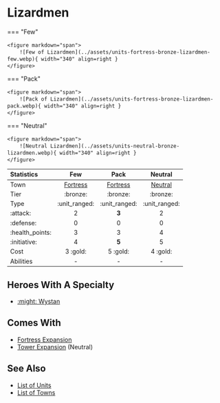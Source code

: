 # Lizardmen

=== "Few"

    <figure markdown="span">
        ![Few of Lizardmen](../assets/units-fortress-bronze-lizardmen-few.webp){ width="340" align=right }
    </figure>

=== "Pack"

    <figure markdown="span">
        ![Pack of Lizardmen](../assets/units-fortress-bronze-lizardmen-pack.webp){ width="340" align=right }
    </figure>

=== "Neutral"

    <figure markdown="span">
        ![Neutral Lizardmen](../assets/units-neutral-bronze-lizardmen.webp){ width="340" align=right }
    </figure>


| Statistics | Few | Pack | Neutral |
| :--- | :---: | :---: | :---: |
| Town | [Fortress](../towns/fortress.md) | [Fortress](../towns/fortress.md) | [Neutral](../towns/neutral.md) |
| Tier | :bronze: | :bronze: | :bronze: |
| Type | :unit_ranged: | :unit_ranged: | :unit_ranged: |
| :attack: | 2 | **3** | 2 |
| :defense: | 0 | 0 | 0 |
| :health_points: | 3 | 3 | 4 |
| :initiative: | 4 | **5** | 5 |
| Cost | 3 :gold: | 5 :gold: | 4 :gold: |
| Abilities | - | - | - |


## Heroes With A Specialty

- [:might: Wystan](../heroes/wystan.md#specialty)


## Comes With

- [Fortress Expansion](../content.md)
- [Tower Expansion](../content.md) (Neutral)


## See Also

- [List of Units](index.md)
- [List of Towns](../towns/index.md)